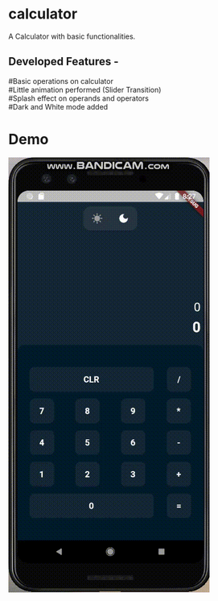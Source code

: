# calculator
A Calculator with basic functionalities.

## Developed Features - 
#Basic operations on calculator\
#Little animation performed (Slider Transition)\
#Splash effect on operands and operators\
#Dark and White mode added

# Demo

<p><img alt="demo" src="https://github.com/akashkamble6226/Calculator/blob/master/bandicam%202022-05-31%2020-27-52-890.gif"></p>
